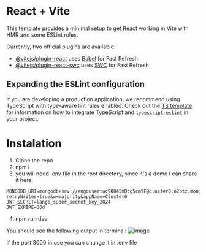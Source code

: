 # React + Vite

This template provides a minimal setup to get React working in Vite with HMR and some ESLint rules.

Currently, two official plugins are available:

- [@vitejs/plugin-react](https://github.com/vitejs/vite-plugin-react/blob/main/packages/plugin-react) uses [Babel](https://babeljs.io/) for Fast Refresh
- [@vitejs/plugin-react-swc](https://github.com/vitejs/vite-plugin-react/blob/main/packages/plugin-react-swc) uses [SWC](https://swc.rs/) for Fast Refresh

## Expanding the ESLint configuration

If you are developing a production application, we recommend using TypeScript with type-aware lint rules enabled. Check out the [TS template](https://github.com/vitejs/vite/tree/main/packages/create-vite/template-react-ts) for information on how to integrate TypeScript and [`typescript-eslint`](https://typescript-eslint.io) in your project.


# Instalation
1. Clone the repo
2. npm i
3. you will need .env file in the root directory, since it's a demo I can share it here:
```PORT=3000
MONGODB_URI=mongodb+srv://engouser:uc9O045mDcg5cmYF@cluster0.o2btz.mongodb.net/?retryWrites=true&w=majority&appName=Cluster0
JWT_SECRET=lango_super_secret_key_2024
JWT_EXPIRE=30d
```
4. npm run dev

You should see the following output in terminal:
![image](https://github.com/user-attachments/assets/de5dacd0-60c2-4ee9-8f33-ce37446a521d)

If the port 3000 in use you can change it in .env file

